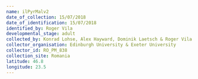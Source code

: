 ```yaml
---
name: ilPyrMalv2
date_of_collection: 15/07/2018
date_of_identification: 15/07/2018
identified_by: Roger Vila
developmental_stage: adult
collected_by: Konrad Lohse, Alex Hayward, Dominik Laetsch & Roger Vila
collector_organisation: Edinburgh University & Exeter University
collector_id: RO_PM_838
collection_site: Romania
latitude: 46.8
longitude: 23.5
---
```

